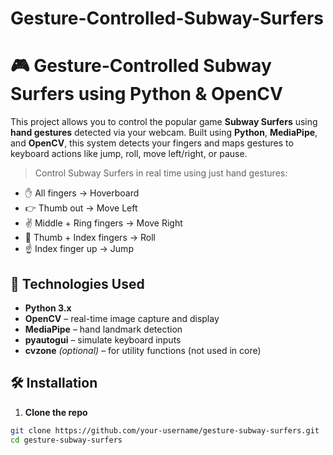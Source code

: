 # Gesture-Controlled-Subway-Surfers

# 🎮 Gesture-Controlled Subway Surfers using Python & OpenCV

This project allows you to control the popular game **Subway Surfers** using **hand gestures** detected via your webcam. Built using **Python**, **MediaPipe**, and **OpenCV**, this system detects your fingers and maps gestures to keyboard actions like jump, roll, move left/right, or pause.


> Control Subway Surfers in real time using just hand gestures:
- ✋ All fingers → Hoverboard 
- 👉 Thumb out → Move Left  
- ✌️ Middle + Ring fingers → Move Right  
- 👊 Thumb + Index fingers → Roll  
- ☝️ Index finger up → Jump  

## 🧠 Technologies Used

- **Python 3.x**
- **OpenCV** – real-time image capture and display  
- **MediaPipe** – hand landmark detection  
- **pyautogui** – simulate keyboard inputs  
- **cvzone** *(optional)* – for utility functions (not used in core)  

## 🛠️ Installation

1. **Clone the repo**  
```bash
git clone https://github.com/your-username/gesture-subway-surfers.git
cd gesture-subway-surfers
 
